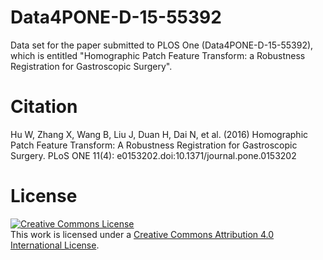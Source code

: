 # Data4PONE-D-15-55392
Data set for the paper submitted to PLOS One (Data4PONE-D-15-55392), which is entitled "Homographic Patch Feature Transform: a Robustness Registration for Gastroscopic Surgery".

# Citation
Hu W, Zhang X, Wang B, Liu J, Duan H, Dai N, et al. (2016) Homographic Patch Feature Transform: A Robustness Registration for Gastroscopic Surgery. PLoS ONE 11(4): e0153202.doi:10.1371/journal.pone.0153202

# License
<a rel="license" href="http://creativecommons.org/licenses/by/4.0/"><img alt="Creative Commons License" style="border-width:0" src="https://i.creativecommons.org/l/by/4.0/88x31.png" /></a><br />This work is licensed under a <a rel="license" href="http://creativecommons.org/licenses/by/4.0/">Creative Commons Attribution 4.0 International License</a>.
